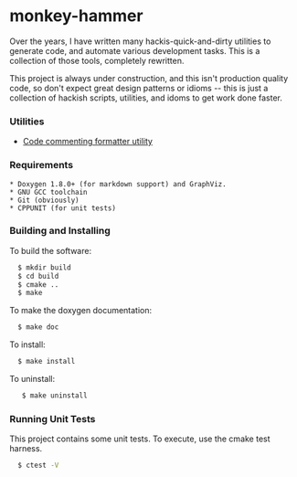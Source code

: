 # monkey-hammer

Over the years, I have written many hackis-quick-and-dirty utilities to 
generate code, and automate various development tasks.  This is a collection
of those tools, completely rewritten.

This project is always under construction, and this isn't production quality code, so don't expect great design patterns or idioms -- this is just a collection of hackish scripts, utilities, and idoms to get work done faster.

### Utilities

- [Code commenting formatter utility](https://github.com/agavemountain/monkey-hammer/blob/master/doc/monkey-comment.md)

### Requirements

    * Doxygen 1.8.0+ (for markdown support) and GraphViz.
    * GNU GCC toolchain
    * Git (obviously)
    * CPPUNIT (for unit tests)
     
### Building and Installing

To build the software:

```bash
  $ mkdir build
  $ cd build
  $ cmake ..
  $ make
```

To make the doxygen documentation: 

```bash
  $ make doc
```

To install:
```bash
  $ make install
```

To uninstall:
```bash
   $ make uninstall
```

### Running Unit Tests

This project contains some unit tests.  To execute, use the cmake
test harness.

```bash
  $ ctest -V
```
    
